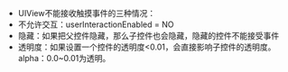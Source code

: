 - UIView不能接收触摸事件的三种情况：
 - 不允许交互：userInteractionEnabled = NO
 - 隐藏：如果把父控件隐藏，那么子控件也会隐藏，隐藏的控件不能接受事件
 - 透明度：如果设置一个控件的透明度<0.01，会直接影响子控件的透明度。alpha：0.0~0.01为透明。